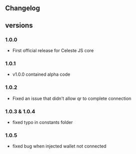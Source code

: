 ## Changelog

## versions

### 1.0.0

-   First official release for Celeste JS core

### 1.0.1

-   v1.0.0 contained alpha code

### 1.0.2

-   Fixed an issue that didn't allow qr to complete connection

### 1.0.3 & 1.0.4

-   fixed typo in constants folder

### 1.0.5

-   fixed bug when injected wallet not connected
